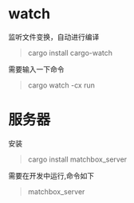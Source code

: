 # watch
监听文件变换，自动进行编译
>cargo install cargo-watch

需要输入一下命令
>cargo watch -cx run

# 服务器
安装
>cargo install matchbox_server

需要在开发中运行,命令如下
>matchbox_server